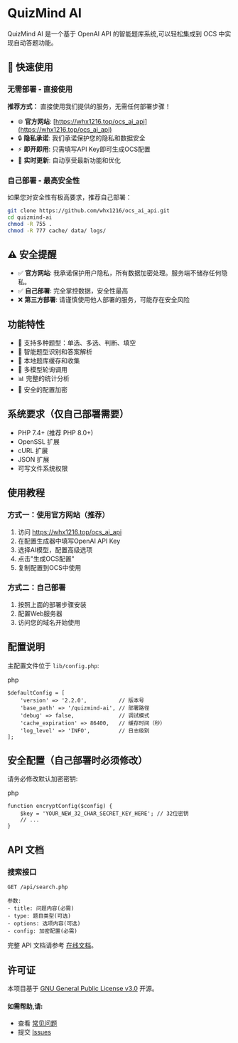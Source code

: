 # QuizMind AI

QuizMind AI 是一个基于 OpenAI API 的智能题库系统,可以轻松集成到 OCS 中实现自动答题功能。

## 🚀 快速使用

### 无需部署 - 直接使用

**推荐方式：** 直接使用我们提供的服务，无需任何部署步骤！

- 🌐 **官方网站**: [https://whx1216.top/ocs_ai_api](https://whx1216.top/ocs_ai_api)
- 🔒 **隐私承诺**: 我们承诺保护您的隐私和数据安全
- ⚡ **即开即用**: 只需填写API Key即可生成OCS配置
- 🔄 **实时更新**: 自动享受最新功能和优化

### 自己部署 - 最高安全性

如果您对安全性有极高要求，推荐自己部署：

```bash
git clone https://github.com/whx1216/ocs_ai_api.git
cd quizmind-ai
chmod -R 755 .
chmod -R 777 cache/ data/ logs/
```

## ⚠️ 安全提醒

- ✅ **官方网站**: 我承诺保护用户隐私，所有数据加密处理。服务端不储存任何隐私。
- ✅ **自己部署**: 完全掌控数据，安全性最高
- ❌ **第三方部署**: 请谨慎使用他人部署的服务，可能存在安全风险

## 功能特性

- 🎯 支持多种题型：单选、多选、判断、填空
- 🧠 智能题型识别和答案解析
- 💾 本地题库缓存和收集
- 🔄 多模型轮询调用
- 📊 完整的统计分析
- 🔐 安全的配置加密

## 系统要求（仅自己部署需要）

- PHP 7.4+ (推荐 PHP 8.0+)
- OpenSSL 扩展
- cURL 扩展
- JSON 扩展
- 可写文件系统权限

## 使用教程

### 方式一：使用官方网站（推荐）

1. 访问 https://whx1216.top/ocs_ai_api
2. 在配置生成器中填写OpenAI API Key
3. 选择AI模型，配置高级选项
4. 点击"生成OCS配置"
5. 复制配置到OCS中使用

### 方式二：自己部署

1. 按照上面的部署步骤安装
2. 配置Web服务器
3. 访问您的域名开始使用

## 配置说明

主配置文件位于 `lib/config.php`:



php



```
$defaultConfig = [
    'version' => '2.2.0',          // 版本号
    'base_path' => '/quizmind-ai', // 部署路径 
    'debug' => false,              // 调试模式
    'cache_expiration' => 86400,   // 缓存时间（秒）
    'log_level' => 'INFO',         // 日志级别
];
```

## 安全配置（自己部署时必须修改）

请务必修改默认加密密钥:



php



```
function encryptConfig($config) {
    $key = 'YOUR_NEW_32_CHAR_SECRET_KEY_HERE'; // 32位密钥
    // ...
}
```

## API 文档

### 搜索接口

```
GET /api/search.php

参数:
- title: 问题内容(必需)
- type: 题目类型(可选) 
- options: 选项内容(可选)
- config: 加密配置(必需)
```

完整 API 文档请参考 [在线文档](https://whx1216.top/docs.php)。

## 许可证

本项目基于 [GNU General Public License v3.0](https://ai.whx1216.top/LICENSE) 开源。

#### 如需帮助,请:

- 查看 [常见问题](https://whx1216.top/docs.php#faq)
- 提交 [Issues](https://github.com/whx1216/ocs_ai_api/issues)
